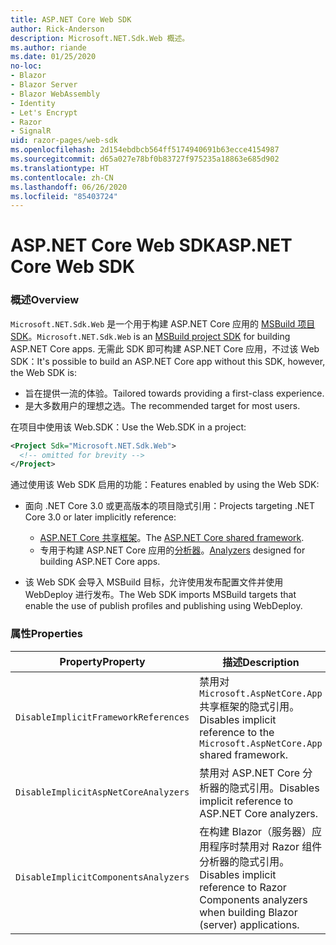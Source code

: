```yaml
---
title: ASP.NET Core Web SDK
author: Rick-Anderson
description: Microsoft.NET.Sdk.Web 概述。
ms.author: riande
ms.date: 01/25/2020
no-loc:
- Blazor
- Blazor Server
- Blazor WebAssembly
- Identity
- Let's Encrypt
- Razor
- SignalR
uid: razor-pages/web-sdk
ms.openlocfilehash: 2d154ebdbcb564ff5174940691b63ecce4154987
ms.sourcegitcommit: d65a027e78bf0b83727f975235a18863e685d902
ms.translationtype: HT
ms.contentlocale: zh-CN
ms.lasthandoff: 06/26/2020
ms.locfileid: "85403724"
---
```

# <a name="aspnet-core-web-sdk"></a><span data-ttu-id="78280-103">ASP.NET Core Web SDK</span><span class="sxs-lookup"><span data-stu-id="78280-103">ASP.NET Core Web SDK</span></span>

### <a name="overview"></a><span data-ttu-id="78280-104">概述</span><span class="sxs-lookup"><span data-stu-id="78280-104">Overview</span></span>

<span data-ttu-id="78280-105">`Microsoft.NET.Sdk.Web` 是一个用于构建 ASP.NET Core 应用的 [MSBuild 项目 SDK](https://docs.microsoft.com/visualstudio/msbuild/how-to-use-project-sdk)。</span><span class="sxs-lookup"><span data-stu-id="78280-105">`Microsoft.NET.Sdk.Web` is an [MSBuild project SDK](https://docs.microsoft.com/visualstudio/msbuild/how-to-use-project-sdk) for building ASP.NET Core apps.</span></span> <span data-ttu-id="78280-106">无需此 SDK 即可构建 ASP.NET Core 应用，不过该 Web SDK：</span><span class="sxs-lookup"><span data-stu-id="78280-106">It's possible to build an ASP.NET Core app without this SDK, however, the Web SDK is:</span></span>

* <span data-ttu-id="78280-107">旨在提供一流的体验。</span><span class="sxs-lookup"><span data-stu-id="78280-107">Tailored towards providing a first-class experience.</span></span>
* <span data-ttu-id="78280-108">是大多数用户的理想之选。</span><span class="sxs-lookup"><span data-stu-id="78280-108">The recommended target for most users.</span></span>

<span data-ttu-id="78280-109">在项目中使用该 Web.SDK：</span><span class="sxs-lookup"><span data-stu-id="78280-109">Use the Web.SDK in a project:</span></span>

  ```xml
  <Project Sdk="Microsoft.NET.Sdk.Web">
    <!-- omitted for brevity -->
  </Project>
  ```

<span data-ttu-id="78280-110">通过使用该 Web SDK 启用的功能：</span><span class="sxs-lookup"><span data-stu-id="78280-110">Features enabled by using the Web SDK:</span></span>

* <span data-ttu-id="78280-111">面向 .NET Core 3.0 或更高版本的项目隐式引用：</span><span class="sxs-lookup"><span data-stu-id="78280-111">Projects targeting .NET Core 3.0 or later implicitly reference:</span></span>

  * <span data-ttu-id="78280-112">[ASP.NET Core 共享框架](xref:fundamentals/metapackage-app)。</span><span class="sxs-lookup"><span data-stu-id="78280-112">The [ASP.NET Core shared framework](xref:fundamentals/metapackage-app).</span></span>
  * <span data-ttu-id="78280-113">专用于构建 ASP.NET Core 应用的[分析器](/visualstudio/extensibility/getting-started-with-roslyn-analyzers)。</span><span class="sxs-lookup"><span data-stu-id="78280-113">[Analyzers](/visualstudio/extensibility/getting-started-with-roslyn-analyzers) designed for building ASP.NET Core apps.</span></span>
* <span data-ttu-id="78280-114">该 Web SDK 会导入 MSBuild 目标，允许使用发布配置文件并使用 WebDeploy 进行发布。</span><span class="sxs-lookup"><span data-stu-id="78280-114">The Web SDK imports MSBuild targets that enable the use of publish profiles and publishing using WebDeploy.</span></span>

### <a name="properties"></a><span data-ttu-id="78280-115">属性</span><span class="sxs-lookup"><span data-stu-id="78280-115">Properties</span></span>

| <span data-ttu-id="78280-116">Property</span><span class="sxs-lookup"><span data-stu-id="78280-116">Property</span></span> | <span data-ttu-id="78280-117">描述</span><span class="sxs-lookup"><span data-stu-id="78280-117">Description</span></span> |
| -------- | ----------- |
| `DisableImplicitFrameworkReferences` | <span data-ttu-id="78280-118">禁用对 `Microsoft.AspNetCore.App` 共享框架的隐式引用。</span><span class="sxs-lookup"><span data-stu-id="78280-118">Disables implicit reference to the `Microsoft.AspNetCore.App` shared framework.</span></span> |
| `DisableImplicitAspNetCoreAnalyzers` | <span data-ttu-id="78280-119">禁用对 ASP.NET Core 分析器的隐式引用。</span><span class="sxs-lookup"><span data-stu-id="78280-119">Disables implicit reference to ASP.NET Core analyzers.</span></span> |
| `DisableImplicitComponentsAnalyzers` | <span data-ttu-id="78280-120">在构建 Blazor（服务器）应用程序时禁用对 Razor 组件分析器的隐式引用。</span><span class="sxs-lookup"><span data-stu-id="78280-120">Disables implicit reference to Razor Components analyzers when building Blazor (server) applications.</span></span> |
